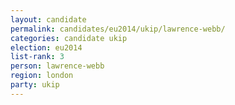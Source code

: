 ```yaml
---
layout: candidate
permalink: candidates/eu2014/ukip/lawrence-webb/
categories: candidate ukip
election: eu2014
list-rank: 3
person: lawrence-webb
region: london
party: ukip
---
```

